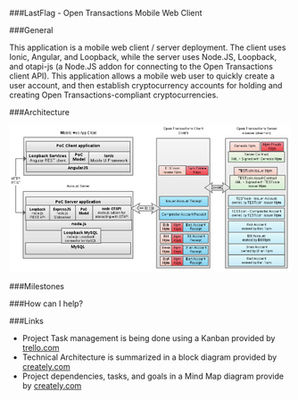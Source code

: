###LastFlag - Open Transactions Mobile Web Client

###General

This application is a mobile web client / server deployment.  The client uses Ionic, Angular, and Loopback, while the server uses Node.JS, Loopback, and otapi-js (a Node.JS addon for connecting to the Open Transactions client API).  This application allows a mobile web user to quickly create a user account, and then establish cryptocurrency accounts for holding and creating Open Transactions-compliant cryptocurrencies.

###Architecture

![alt text](https://github.com/PUREMoneySystems/lastFlag-old/blob/master/PoC_deployment.jpg "Proof-of-Concept Deployment")


###Milestones


###How can I help?


###Links

+ Project Task management is being done using a Kanban provided by [trello.com]( "Trello")
+ Technical Architecture is summarized in a block diagram provided by [creately.com]( "Creately")
+ Project dependencies, tasks, and goals in a Mind Map diagram provide by [creately.com]( "Creately")
